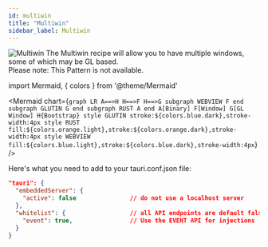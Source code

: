 ```yaml
---
id: multiwin
title: "Multiwin"
sidebar_label: Multiwin
---
```


<img className="pattern-logo" src="/img/patterns/Multiwin.png" alt="Multiwin" />
The Multiwin recipe will allow you to have multiple windows, some of which may be GL based.

<div className="alert alert--warning" style={{clear: 'both'}} role="alert">
Please note: This Pattern is not available.
</div>

import Mermaid, { colors } from '@theme/Mermaid'

<Mermaid chart={`graph LR
      A==>H
      H==>F
      H==>G
      subgraph WEBVIEW
      F
      end
      subgraph GLUTIN
      G
      end
      subgraph RUST
      A
      end
      A[Binary]
      F[Window]
      G[GL Window]
      H{Bootstrap}
      style GLUTIN stroke:${colors.blue.dark},stroke-width:4px
      style RUST fill:${colors.orange.light},stroke:${colors.orange.dark},stroke-width:4px
      style WEBVIEW fill:${colors.blue.light},stroke:${colors.blue.dark},stroke-width:4px`} />


Here's what you need to add to your tauri.conf.json file:
```json
"tauri": {
  "embeddedServer": {
    "active": false               // do not use a localhost server
  },
  "whitelist": {                  // all API endpoints are default false
    "event": true,                // Use the EVENT API for injections
  }
}

```
